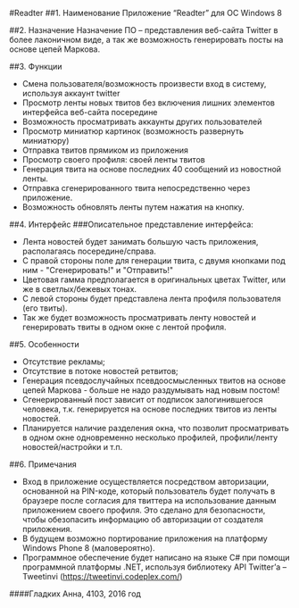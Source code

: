 #Readter
##1. Наименование
Приложение “Readter” для ОС Windows 8

##2. Назначение
Назначение ПО – представления веб-сайта Twitter в более лаконичном виде, а так же возможность генерировать посты на основе цепей Маркова.

##3. Функции
- Смена пользователя/возможность произвести вход в систему, используя аккаунт twitter
- Просмотр ленты новых твитов без включения лишних элементов интерфейса веб-сайта посередине
- Возможность просматривать аккаунты других пользователей
- Просмотр миниатюр картинок (возможность развернуть миниатюру)
- Отправка твитов прямиком из приложения
- Просмотр своего профиля: своей ленты твитов
- Генерация твита на основе последних 40 сообщений из новостной ленты.
- Отправка сгенерированного твита непосредственно через приложение.
- Возможность обновлять ленты путем нажатия на кнопку.

##4. Интерфейс
###Описательное представление интерфейса:
- Лента новостей будет занимать большую часть приложения, располагаясь посередине/справа.
- С правой стороны поле для генерации твита, с двумя кнопками под ним - "Сгенерировать!" и "Отправить!"
- Цветовая гамма предполагается в оригинальных цветах Twitter, или же в светлых/бежевых тонах.
- С левой стороны будет представлена лента профиля пользователя (его твиты).
- Так же будет возможность просматривать ленту новостей и генерировать твиты в одном окне с лентой профиля.

##5. Особенности
- Отсутствие рекламы;
- Отсутствие в потоке новостей ретвитов;
- Генерация псевдослучайных псевдоосмысленных твитов на основе цепей Маркова - больше не надо раздумывать над новым постом!
- Сгенерированный пост зависит от подписок залогинившегося человека, т.к. генерируется на основе последних твитов из ленты новостей.
- Планируется наличие разделения окна, что позволит просматривать в одном окне одновременно несколько профилей, профили/ленту новостей/настройки и т.п.

##6. Примечания
- Вход в приложение осуществляется посредством авторизации, основанной на PIN-коде, который пользователь будет получать в браузере после согласия для твиттера на использование данным приложением своего профиля. Это сделано для безопасности, чтобы обезопасить информацию об авторизации от создателя приложения.
- В будущем возможно портирование приложения на платформу Windows Phone 8 (маловероятно).
- Программное обеспечение будет написано на языке C# при помощи программной платформы .NET, используя библиотеку API Twitter’а – Tweetinvi (https://tweetinvi.codeplex.com/)

####Гладких Анна, 4103, 2016 год
